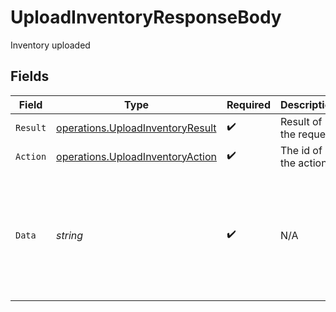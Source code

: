 # UploadInventoryResponseBody

Inventory uploaded


## Fields

| Field                                                                                           | Type                                                                                            | Required                                                                                        | Description                                                                                     | Example                                                                                         |
| ----------------------------------------------------------------------------------------------- | ----------------------------------------------------------------------------------------------- | ----------------------------------------------------------------------------------------------- | ----------------------------------------------------------------------------------------------- | ----------------------------------------------------------------------------------------------- |
| `Result`                                                                                        | [operations.UploadInventoryResult](../../models/operations/uploadinventoryresult.md)            | :heavy_check_mark:                                                                              | Result of the request                                                                           |                                                                                                 |
| `Action`                                                                                        | [operations.UploadInventoryAction](../../models/operations/uploadinventoryaction.md)            | :heavy_check_mark:                                                                              | The id of the action                                                                            |                                                                                                 |
| `Data`                                                                                          | *string*                                                                                        | :heavy_check_mark:                                                                              | N/A                                                                                             | Inventory 'file.xml' for Node 'c1bab9fc-bcf6-4d59-a397-84c8e2fc06c0' added to processing queue. |